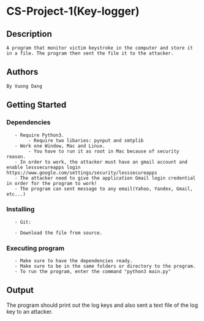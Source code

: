 # CS-Project-1(Key-logger)

## Description
    A program that monitor victim keystroke in the computer and store it in a file. The program then sent the file it to the attacker.
## Authors

    By Vuong Dang

## Getting Started

   ### Dependencies
       - Require Python3.
            - Require two libaries: pynput and smtplib
       - Work one Window, Mac and Linux.
            - You have to run it as root in Mac because of security reason.
       - In order to work, the attacker must have an gmail account and enable lesssecureapps login https://www.google.com/settings/security/lesssecureapps
       - The attacker need to give the application Gmail login credential in order for the program to work!
       - The program can sent message to any email(Yahoo, Yandex, Gmail, etc...)
   ### Installing
       - Git:

       - Download the file from source.
   ### Executing program
       - Make sure to have the dependencies ready.
       - Make sure to be in the same folders or directory to the program.
       - To run the program, enter the command "python3 main.py"

## Output
  The program should print out the log keys and also sent a text file of the log key to an attacker.
